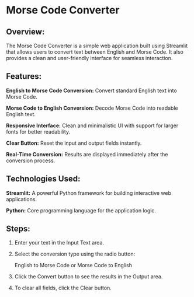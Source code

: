 # Morse Code Converter
## Overview:

The Morse Code Converter is a simple web application built using Streamlit that allows users to convert text between English and Morse Code. It also provides a clean and user-friendly interface for seamless interaction.

## Features:

**English to Morse Code Conversion:** Convert standard English text into Morse Code.

**Morse Code to English Conversion:** Decode Morse Code into readable English text.

**Responsive Interface:** Clean and minimalistic UI with support for larger fonts for better readability.

**Clear Button:** Reset the input and output fields instantly.

**Real-Time Conversion:** Results are displayed immediately after the conversion process.

## Technologies Used:
**Streamlit:** A powerful Python framework for building interactive web applications.

**Python:** Core programming language for the application logic.

## Steps:

1. Enter your text in the Input Text area.

2. Select the conversion type using the radio button:

   English to Morse Code or Morse Code to English

3. Click the Convert button to see the results in the Output area.

4. To clear all fields, click the Clear button.

